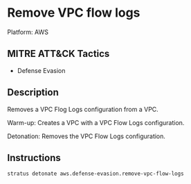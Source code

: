 # Remove VPC flow logs

Platform: AWS

## MITRE ATT&CK Tactics

- Defense Evasion

## Description


Removes a VPC Flog Logs configuration from a VPC.

Warm-up: Creates a VPC with a VPC Flow Logs configuration.

Detonation: Removes the VPC Flow Logs configuration.


## Instructions

```bash title="Detonate with Stratus Red Team"
stratus detonate aws.defense-evasion.remove-vpc-flow-logs
```